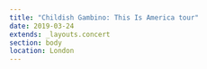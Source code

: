 ```yaml
---
title: "Childish Gambino: This Is America tour"
date: 2019-03-24
extends: _layouts.concert
section: body
location: London
---
```

